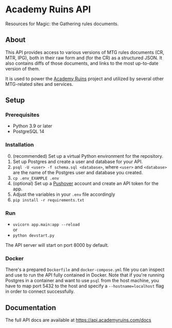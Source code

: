 # Academy Ruins API
Resources for Magic: the Gathering rules documents.

## About
This API provides access to various versions of MTG rules documents (CR, MTR, IPG), both in their raw form and (for the CR) as a structured JSON. It also contains diffs of those documents, and links to the most up-to-date version of them.

It is used to power the [Academy Ruins](https://github.com/lunakv/academyruins) project and utilized by several other MTG-related sites and services.

## Setup
### Prerequisites
- Python 3.9 or later
- PostgreSQL 14

### Installation
0. (recommended) Set up a virtual Python environment for the repository.
1. Set up Postgres and create a user and database for your API.
2. `psql -U <user> -f schema.sql <database>`, where `<user>` and `<database>` are the name of the Postgres user and database you created.
3. `cp .env_EXAMPLE .env`
4. (optional) Set up a [Pushover](https://pushover.net/) account and create an API token for the app.
5. Adjust the variables in your `.env` file accordingly
6. `pip install -r requirements.txt`

### Run
- `uvicorn app.main:app --reload`  
or
- `python devstart.py`

The API server will start on port 8000 by default.

### Docker
There's a prepared `Dockerfile` and `docker-compose.yml` file you can inspect and use to run the API fully contained in Docker. Note that if you're running Postgres in a container and want to use `psql` from the host machine, you have to map port 5432 to the host and specify a `--hostname=localhost` flag in order to connect successfully.

## Documentation
The full API docs are available at https://api.academyruins.com/docs